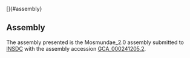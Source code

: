 []{#assembly}

Assembly
--------

The assembly presented is the Mosmundae\_2.0 assembly submitted to
[INSDC](http://www.insdc.org) with the assembly accession
[GCA\_000241205.2](http://www.ebi.ac.uk/ena/data/view/GCA_000241205.2).
